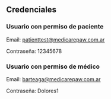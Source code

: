 ## Credenciales
### Usuario con permiso de paciente

Email: patienttest@medicarepaw.com.ar

Contraseña: 12345678


### Usuario con permiso de médico
Email: barteaga@medicarepaw.com.ar

Contraseña: Dolores1